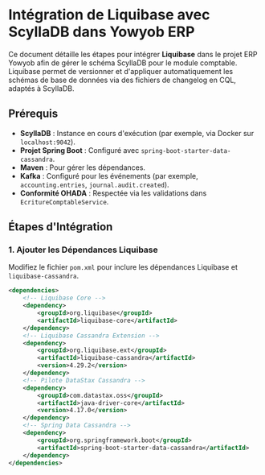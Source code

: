 # Intégration de Liquibase avec ScyllaDB dans Yowyob ERP

Ce document détaille les étapes pour intégrer **Liquibase** dans le projet ERP Yowyob afin de gérer le schéma ScyllaDB pour le module comptable. Liquibase permet de versionner et d'appliquer automatiquement les schémas de base de données via des fichiers de changelog en CQL, adaptés à ScyllaDB.

## Prérequis

- **ScyllaDB** : Instance en cours d'exécution (par exemple, via Docker sur `localhost:9042`).
- **Projet Spring Boot** : Configuré avec `spring-boot-starter-data-cassandra`.
- **Maven** : Pour gérer les dépendances.
- **Kafka** : Configuré pour les événements (par exemple, `accounting.entries`, `journal.audit.created`).
- **Conformité OHADA** : Respectée via les validations dans `EcritureComptableService`.

## Étapes d'Intégration

### 1. Ajouter les Dépendances Liquibase

Modifiez le fichier `pom.xml` pour inclure les dépendances Liquibase et `liquibase-cassandra`.

```xml
<dependencies>
    <!-- Liquibase Core -->
    <dependency>
        <groupId>org.liquibase</groupId>
        <artifactId>liquibase-core</artifactId>
    </dependency>
    <!-- Liquibase Cassandra Extension -->
    <dependency>
        <groupId>org.liquibase.ext</groupId>
        <artifactId>liquibase-cassandra</artifactId>
        <version>4.29.2</version>
    </dependency>
    <!-- Pilote DataStax Cassandra -->
    <dependency>
        <groupId>com.datastax.oss</groupId>
        <artifactId>java-driver-core</artifactId>
        <version>4.17.0</version>
    </dependency>
    <!-- Spring Data Cassandra -->
    <dependency>
        <groupId>org.springframework.boot</groupId>
        <artifactId>spring-boot-starter-data-cassandra</artifactId>
    </dependency>
</dependencies>
```
